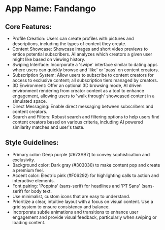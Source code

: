 # **App Name**: Fandango

## Core Features:

- Profile Creation: Users can create profiles with pictures and descriptions, including the types of content they create.
- Content Showcase: Showcase images and short video previews to entice potential subscribers. AI analyzes which creators a given user might like based on viewing history.
- Swiping Interface: Incorporate a 'swipe' interface similar to dating apps where users can quickly browse and 'like' or 'pass' on content creators.
- Subscription System: Allow users to subscribe to content creators for access to exclusive content; all subscription tiers managed by creators.
- 3D Environment: Offer an optional 3D browsing mode, AI driven environment rendering from creator content as a tool to enhance engagement, allowing users to 'walk through' showcased content in a simulated space.
- Direct Messaging: Enable direct messaging between subscribers and content creators.
- Search and Filters: Robust search and filtering options to help users find content creators based on various criteria, including AI powered similarity matches and user's taste.

## Style Guidelines:

- Primary color: Deep purple (#673AB7) to convey sophistication and exclusivity.
- Background color: Dark gray (#303030) to make content pop and create a premium feel.
- Accent color: Electric pink (#F06292) for highlighting calls to action and interactive elements.
- Font pairing: 'Poppins' (sans-serif) for headlines and 'PT Sans' (sans-serif) for body text.
- Use minimalist, custom icons that are easy to understand.
- Prioritize a clear, intuitive layout with a focus on visual content. Use a grid system to ensure consistency and balance.
- Incorporate subtle animations and transitions to enhance user engagement and provide visual feedback, particularly when swiping or loading content.